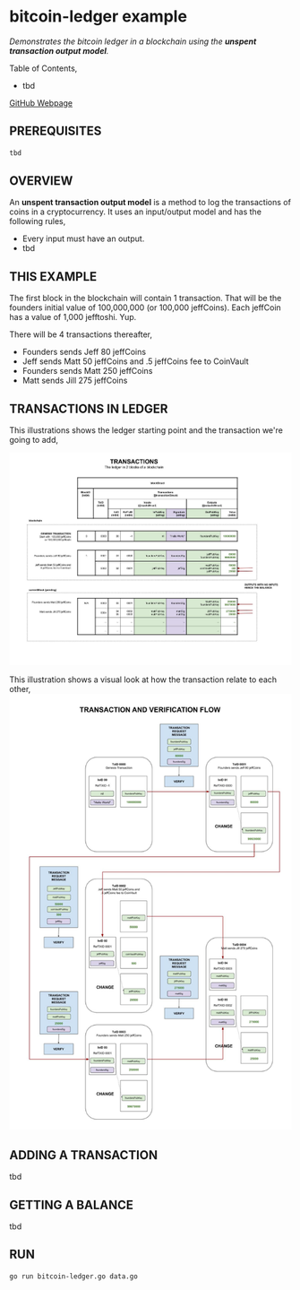 # bitcoin-ledger example

_Demonstrates the bitcoin ledger in a blockchain using the
**unspent transaction output model**._

Table of Contents,

* tbd

[GitHub Webpage](https://jeffdecola.github.io/my-go-examples/)

## PREREQUISITES

```bash
tbd
```

## OVERVIEW

An **unspent transaction output model** is a method to log the transactions
of coins in a cryptocurrency.  It uses an input/output model and has
the following rules,

* Every input must have an output.
* tbd

## THIS EXAMPLE

The first block in the blockchain will contain 1 transaction.  That will be the
founders initial value of 100,000,000 (or 100,000 jeffCoins). Each jeffCoin
has a value of 1,000 jefftoshi. Yup.

There will be 4 transactions thereafter,

* Founders sends Jeff 80 jeffCoins
* Jeff sends Matt 50 jeffCoins and .5 jeffCoins fee to CoinVault
* Founders sends Matt 250 jeffCoins
* Matt sends Jill 275 jeffCoins

## TRANSACTIONS IN LEDGER

This illustrations shows the ledger starting point and the transaction
we're going to add,

![IMAGE - bitcoin-unspent-transactions-ledger - IMAGE](../../docs/pics/bitcoin-unspent-transactions-ledger.jpg)

This illustration shows a visual look at how the transaction relate to each other,
![IMAGE - bitcoin-unspent-transactions-ledger-flow - IMAGE](../../docs/pics/bitcoin-unspent-transactions-ledger-flow.jpg)

## ADDING A TRANSACTION

tbd

## GETTING A BALANCE

tbd

## RUN

```bash
go run bitcoin-ledger.go data.go
```
